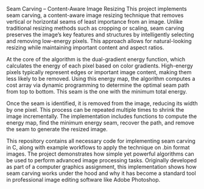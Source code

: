 Seam Carving – Content-Aware Image Resizing
This project implements seam carving, a content-aware image resizing technique that removes vertical or horizontal seams of least importance from an image. Unlike traditional resizing methods such as cropping or scaling, seam carving preserves the image’s key features and structures by intelligently selecting and removing low-energy pixels. This approach allows for natural-looking resizing while maintaining important content and aspect ratios.

At the core of the algorithm is the dual-gradient energy function, which calculates the energy of each pixel based on color gradients. High-energy pixels typically represent edges or important image content, making them less likely to be removed. Using this energy map, the algorithm computes a cost array via dynamic programming to determine the optimal seam path from top to bottom. This seam is the one with the minimum total energy.

Once the seam is identified, it is removed from the image, reducing its width by one pixel. This process can be repeated multiple times to shrink the image incrementally. The implementation includes functions to compute the energy map, find the minimum energy seam, recover the path, and remove the seam to generate the resized image.

This repository contains all necessary code for implementing seam carving in C, along with example workflows to apply the technique on .bin format images. The project demonstrates how simple yet powerful algorithms can be used to perform advanced image processing tasks. Originally developed as part of a computer graphics assignment, this implementation shows how seam carving works under the hood and why it has become a standard tool in professional image editing software like Adobe Photoshop.

